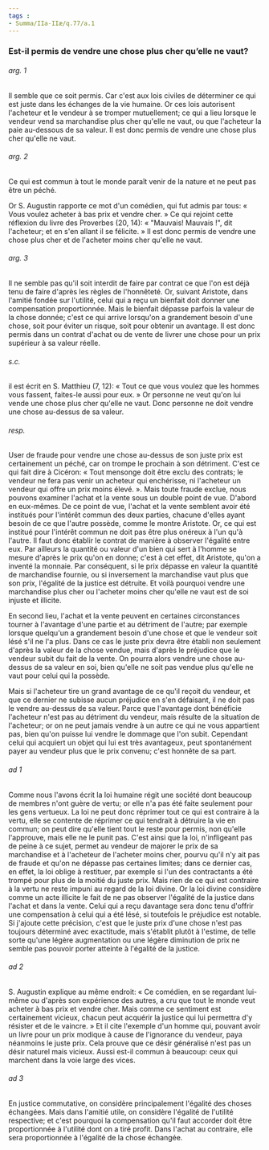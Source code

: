 ```yaml
---
tags : 
- Summa/IIa-IIæ/q.77/a.1
---
```


### Est-il permis de vendre une chose plus cher qu’elle ne vaut?

###### arg. 1
Il semble que ce soit permis. Car c'est aux lois civiles de déterminer ce qui est juste dans les échanges de la vie humaine. Or ces lois autorisent l'acheteur et le vendeur à se tromper mutuellement; ce qui a lieu lorsque le vendeur vend sa marchandise plus cher qu'elle ne vaut, ou que l'acheteur la paie au-dessous de sa valeur. Il est donc permis de vendre une chose plus cher qu'elle ne vaut. 

###### arg. 2
Ce qui est commun à tout le monde paraît venir de la nature et ne peut pas être un péché. 

Or S. Augustin rapporte ce mot d'un comédien, qui fut admis par tous: « Vous voulez acheter à bas prix et vendre cher. » Ce qui rejoint cette réflexion du livre des Proverbes (20, 14): « "Mauvais! Mauvais !", dit l'acheteur; et en s'en allant il se félicite. » Il est donc permis de vendre une chose plus cher et de l'acheter moins cher qu'elle ne vaut. 

###### arg. 3
Il ne semble pas qu'il soit interdit de faire par contrat ce que l'on est déjà tenu de faire d'après les règles de l'honnêteté. Or, suivant Aristote, dans l'amitié fondée sur l'utilité, celui qui a reçu un bienfait doit donner une compensation proportionnée. Mais le bienfait dépasse parfois la valeur de la chose donnée; c'est ce qui arrive lorsqu'on a grandement besoin d'une chose, soit pour éviter un risque, soit pour obtenir un avantage. Il est donc permis dans un contrat d'achat ou de vente de livrer une chose pour un prix supérieur à sa valeur réelle. 

###### s.c.
il est écrit en S. Matthieu (7, 12): « Tout ce que vous voulez que les hommes vous fassent, faites-le aussi pour eux. » Or personne ne veut qu'on lui vende une chose plus cher qu'elle ne vaut. Donc personne ne doit vendre une chose au-dessus de sa valeur. 

###### resp.
User de fraude pour vendre une chose au-dessus de son juste prix est certainement un péché, car on trompe le prochain à son détriment. C'est ce qui fait dire à Cicéron: « Tout mensonge doit être exclu des contrats; le vendeur ne fera pas venir un acheteur qui enchérisse, ni l'acheteur un vendeur qui offre un prix moins élevé. ». Mais toute fraude exclue, nous pouvons examiner l'achat et la vente sous un double point de vue. D'abord en eux-mêmes. De ce point de vue, l'achat et la vente semblent avoir été institués pour l'intérêt commun des deux parties, chacune d'elles ayant besoin de ce que l'autre possède, comme le montre Aristote. Or, ce qui est institué pour l'intérêt commun ne doit pas être plus onéreux à l'un qu'à l'autre. Il faut donc établir le contrat de manière à observer l'égalité entre eux. Par ailleurs la quantité ou valeur d'un bien qui sert à l'homme se mesure d'après le prix qu'on en donne; c'est à cet effet, dit Aristote, qu'on a inventé la monnaie. Par conséquent, si le prix dépasse en valeur la quantité de marchandise fournie, ou si inversement la marchandise vaut plus que son prix, l'égalité de la justice est détruite. Et voilà pourquoi vendre une marchandise plus cher ou l'acheter moins cher qu'elle ne vaut est de soi injuste et illicite. 

En second lieu, l'achat et la vente peuvent en certaines circonstances tourner à l'avantage d'une partie et au détriment de l'autre; par exemple lorsque quelqu'un a grandement besoin d'une chose et que le vendeur soit lésé s'il ne l'a plus. Dans ce cas le juste prix devra être établi non seulement d'après la valeur de la chose vendue, mais d'après le préjudice que le vendeur subit du fait de la vente. On pourra alors vendre une chose au-dessus de sa valeur en soi, bien qu'elle ne soit pas vendue plus qu'elle ne vaut pour celui qui la possède. 

Mais si l'acheteur tire un grand avantage de ce qu'il reçoit du vendeur, et que ce dernier ne subisse aucun préjudice en s'en défaisant, il ne doit pas le vendre au-dessus de sa valeur. Parce que l'avantage dont bénéficie l'acheteur n'est pas au détriment du vendeur, mais résulte de la situation de l'acheteur; or on ne peut jamais vendre à un autre ce qui ne vous appartient pas, bien qu'on puisse lui vendre le dommage que l'on subit. Cependant celui qui acquiert un objet qui lui est très avantageux, peut spontanément payer au vendeur plus que le prix convenu; c'est honnête de sa part. 

###### ad 1
Comme nous l'avons écrit la loi humaine régit une société dont beaucoup de membres n'ont guère de vertu; or elle n'a pas été faite seulement pour les gens vertueux. La loi ne peut donc réprimer tout ce qui est contraire à la vertu, elle se contente de réprimer ce qui tendrait à détruire la vie en commun; on peut dire qu'elle tient tout le reste pour permis, non qu'elle l'approuve, mais elle ne le punit pas. C'est ainsi que la loi, n'infligeant pas de peine à ce sujet, permet au vendeur de majorer le prix de sa marchandise et à l'acheteur de l'acheter moins cher, pourvu qu'il n'y ait pas de fraude et qu'on ne dépasse pas certaines limites; dans ce dernier cas, en effet, la loi oblige à restituer, par exemple si l'un des contractants a été trompé pour plus de la moitié du juste prix. Mais rien de ce qui est contraire à la vertu ne reste impuni au regard de la loi divine. Or la loi divine considère comme un acte illicite le fait de ne pas observer l'égalité de la justice dans l'achat et dans la vente. Celui qui a reçu davantage sera donc tenu d'offrir une compensation à celui qui a été lésé, si toutefois le préjudice est notable. Si j'ajoute cette précision, c'est que le juste prix d'une chose n'est pas toujours déterminé avec exactitude, mais s'établit plutôt à l'estime, de telle sorte qu'une légère augmentation ou une légère diminution de prix ne semble pas pouvoir porter atteinte à l'égalité de la justice. 

###### ad 2
S. Augustin explique au même endroit: « Ce comédien, en se regardant lui-même ou d'après son expérience des autres, a cru que tout le monde veut acheter à bas prix et vendre cher. Mais comme ce sentiment est certainement vicieux, chacun peut acquérir la justice qui lui permettra d'y résister et de le vaincre. » Et il cite l'exemple d'un homme qui, pouvant avoir un livre pour un prix modique à cause de l'ignorance du vendeur, paya néanmoins le juste prix. Cela prouve que ce désir généralisé n'est pas un désir naturel mais vicieux. Aussi est-il commun à beaucoup: ceux qui marchent dans la voie large des vices. 

###### ad 3
En justice commutative, on considère principalement l'égalité des choses échangées. Mais dans l'amitié utile, on considère l'égalité de l'utilité respective; et c'est pourquoi la compensation qu'il faut accorder doit être proportionnée à l'utilité dont on a tiré profit. Dans l'achat au contraire, elle sera proportionnée à l'égalité de la chose échangée. 

